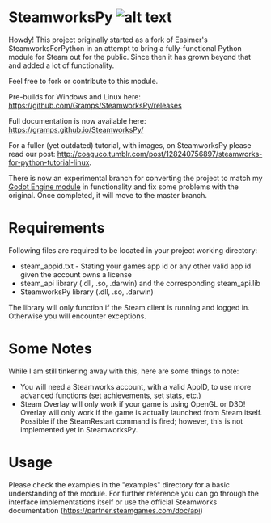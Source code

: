# SteamworksPy ![alt text](https://api.travis-ci.org/Gramps/SteamworksPy.svg?branch=master)
Howdy!  This project originally started as a fork of Easimer's SteamworksForPython in an attempt to bring a fully-functional Python module for Steam out for the public.  Since then it has grown beyond that and added a lot of functionality.

Feel free to fork or contribute to this module.

Pre-builds for Windows and Linux here: https://github.com/Gramps/SteamworksPy/releases

Full documentation is now available here: https://gramps.github.io/SteamworksPy/

For a fuller (yet outdated) tutorial, with images, on SteamworksPy please read our post: http://coaguco.tumblr.com/post/128240756897/steamworks-for-python-tutorial-linux.

There is now an experimental branch for converting the project to match my [Godot Engine module](https://github.com/Gramps/GodotSteam) in functionality and fix some problems with the original.  Once completed, it will move to the master branch.

# Requirements
Following files are required to be located in your project working directory:
- steam_appid.txt - Stating your games app id or any other valid app id given the account owns a license
- steam_api library (.dll, .so, .darwin) and the corresponding steam_api.lib
- SteamworksPy library (.dll, .so, .darwin)

The library will only function if the Steam client is running and logged in. Otherwise you will encounter exceptions.

# Some Notes
While I am still tinkering away with this, here are some things to note:

- You will need a Steamworks account, with a valid AppID, to use more advanced functions (set achievements, set stats, etc.)
- Steam Overlay will only work if your game is using OpenGL or D3D!  Overlay will only work if the game is actually launched from Steam itself.  Possible if the SteamRestart command is fired; however, this is not implemented yet in SteamworksPy.

# Usage
Please check the examples in the "examples" directory for a basic understanding of the module. For further reference you can go through the interface implementations itself or use the official Steamworks documentation (https://partner.steamgames.com/doc/api)
